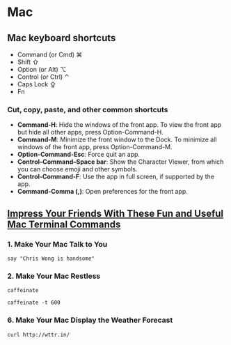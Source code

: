 # Mac

## Mac keyboard shortcuts
* Command (or Cmd) ⌘
* Shift ⇧
* Option (or Alt) ⌥
* Control (or Ctrl) ⌃
* Caps Lock ⇪
* Fn

### Cut, copy, paste, and other common shortcuts
* **Command-H**: Hide the windows of the front app. To view the front app but hide all other apps, press Option-Command-H.
* **Command-M**: Minimize the front window to the Dock. To minimize all windows of the front app, press Option-Command-M.
* **Option-Command-Esc**: Force quit an app.
* **Control–Command–Space bar**: Show the Character Viewer, from which you can choose emoji and other symbols.
* **Control-Command-F**: Use the app in full screen, if supported by the app.
* **Command-Comma (,)**: Open preferences for the front app.

## [Impress Your Friends With These Fun and Useful Mac Terminal Commands](https://medium.com/better-programming/impress-your-friends-with-these-fun-and-useful-mac-terminal-commands-c091ec2a0024)
### 1. Make Your Mac Talk to You
```
say "Chris Wong is handsome"
```

### 2. Make Your Mac Restless
```
caffeinate
```
```
caffeinate -t 600
```

### 6. Make Your Mac Display the Weather Forecast
```
curl http://wttr.in/
```
